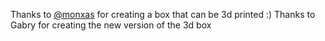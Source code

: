 Thanks to [@monxas](https://github.com/monxas) for creating a box that can be 3d printed :)
Thanks to Gabry for creating the new version of the 3d box